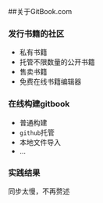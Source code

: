 ##关于GitBook.com

### 发行书籍的社区

* 私有书籍
* 托管不限数量的公开书籍
* 售卖书籍
* 免费在线书籍编辑器 

### 在线构建gitbook
* 普通构建
* `github`托管
* 本地文件导入
* ...

### 实践结果
同步太慢，不再赘述